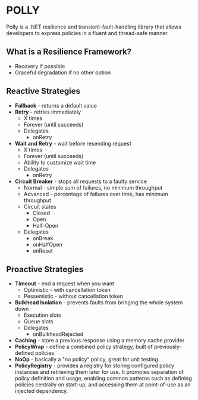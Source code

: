 # POLLY
Polly is a .NET resilience and transient-fault-handling library that allows developers to express policies in a fluent and thread-safe manner.

## What is a Resilience Framework?
- Recovery if possible
- Graceful degradation if no other option

## Reactive Strategies 
- **Fallback** - returns a default value
- **Retry** - retries immediately
    - X times
    - Forever (until succeeds)
    - Delegates
        - onRetry
- **Wait and Retry** - wait before resending request
    - X times
    - Forever (until succeeds)
    - Ability to customize wait time
    - Delegates
        - onRetry
- **Circuit Breaker** - stops all requests to a faulty service
    - Normal - simple sum of failures, no minimum throughput
    - Advanced - percentage of failures over time, has minimum throughput
    - Circuit states
        - Closed
        - Open
        - Half-Open
    - Delegates
        - onBreak
        - onHalfOpen
        - onReset

## Proactive Strategies
- **Timeout** - end a request when you want
    - Optimistic - with cancellation token
    - Pessemistic - without cancellation token
- **Bulkhead Isolation** - prevents faults from bringing the whole system down
    - Execution slots
    - Queue slots
    - Delegates
        - onBulkheadRejected
- **Caching** - store a previous response using a memory cache provider
- **PolicyWrap** - define a combined policy strategy, built of previously-defined policies
- **NoOp** - basically a "no policy" policy, great for unit testing
- **PolicyRegistry** - provides a registry for storing configured policy instances and retrieving them later for use. It promotes separation of policy definition and usage, enabling common patterns such as defining policies centrally on start-up, and accessing them at point-of-use as an injected dependency.
